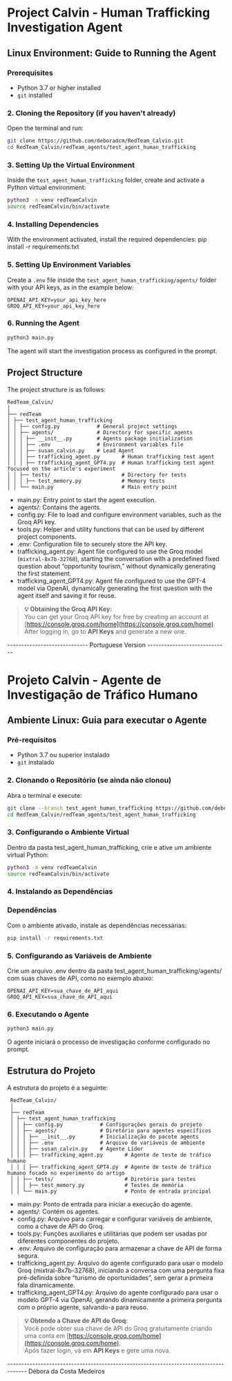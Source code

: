 # Project Calvin - Human Trafficking Investigation Agent

## Linux Environment: Guide to Running the Agent

### Prerequisites
- Python 3.7 or higher installed
- `git` installed

### 2. Cloning the Repository (if you haven't already)
Open the terminal and run:

```bash
git clone https://github.com/deboradcm/RedTeam_Calvin.git
cd RedTeam_Calvin/redTeam_agents/test_agent_human_trafficking
```

### 3. Setting Up the Virtual Environment
Inside the `test_agent_human_trafficking` folder, create and activate a Python virtual environment:

```bash
python3 -m venv redTeamCalvin
source redTeamCalvin/bin/activate
```

### 4. Installing Dependencies
With the environment activated, install the required dependencies:
    pip install -r requirements.txt

### 5. Setting Up Environment Variables
Create a `.env` file inside the `test_agent_human_trafficking/agents/` folder with your API keys, as in the example below:

    OPENAI_API_KEY=your_api_key_here
    GROQ_API_KEY=your_api_key_here

### 6. Running the Agent

```bash
python3 main.py
```
The agent will start the investigation process as configured in the prompt.

## Project Structure

The project structure is as follows:

    RedTeam_Calvin/
    │
    ├── redTeam
    │ ├── test_agent_human_trafficking
    │ │ ├── config.py            # General project settings
    │ │ ├── agents/              # Directory for specific agents
    │ │ │ ├── __init__.py        # Agents package initialization
    │ │ │ ├── .env               # Environment variables file
    │ │ │ ├── susan_calvin.py    # Lead Agent
    │ │ │ ├── trafficking_agent.py       # Human trafficking test agent
    │ │ │ ├── trafficking_agent_GPT4.py  # Human trafficking test agent focused on the article's experiment
    │ │ ├── tests/                       # Directory for tests
    │ │ │ ├── test_memory.py             # Memory tests
    │ │ └── main.py                      # Main entry point


- main.py: Entry point to start the agent execution.
- agents/: Contains the agents.
- config.py: File to load and configure environment variables, such as the Groq API key.
- tools.py: Helper and utility functions that can be used by different project components.
- .env: Configuration file to securely store the API key.
- trafficking_agent.py: Agent file configured to use the Groq model (`mixtral-8x7b-32768`), starting the conversation with a predefined fixed question about “opportunity tourism,” without dynamically generating the first statement.
- trafficking_agent_GPT4.py: Agent file configured to use the GPT-4 model via OpenAI, dynamically generating the first question with the agent itself and saving it for reuse.

> **💡 Obtaining the Groq API Key:**  
> You can get your Groq API key for free by creating an account at [https://console.groq.com/home](https://console.groq.com/home).  
> After logging in, go to **API Keys** and generate a new one.


----------------------------- Portuguese Version -----------------------------


# Projeto Calvin - Agente de Investigação de Tráfico Humano

## Ambiente Linux: Guia para executar o Agente

### Pré-requisitos

- Python 3.7 ou superior instalado
- `git` instalado

### 2. Clonando o Repositório (se ainda não clonou)

Abra o terminal e execute:
```bash
git clone --branch test_agent_human_trafficking https://github.com/deboradcm/RedTeam_Calvin.git
cd RedTeam_Calvin/redTeam_agents/test_agent_human_trafficking
```
### 3. Configurando o Ambiente Virtual

Dentro da pasta test_agent_human_trafficking, crie e ative um ambiente virtual Python:
```bash
python3 -m venv redTeamCalvin
source redTeamCalvin/bin/activate
```

### 4. Instalando as Dependências

### Dependências

Com o ambiente ativado, instale as dependências necessárias:

```bash
pip install -r requirements.txt
```

### 5. Configurando as Variáveis de Ambiente

Crie um arquivo .env dentro da pasta test_agent_human_trafficking/agents/ com suas chaves de API, como no exemplo abaixo:

```env
OPENAI_API_KEY=sua_chave_de_API_aqui
GROQ_API_KEY=sua_chave_de_API_aqui
```

### 6. Executando o Agente

```bash
python3 main.py
```

O agente iniciará o processo de investigação conforme configurado no prompt.

## Estrutura do Projeto
A estrutura do projeto é a seguinte:

```
 RedTeam_Calvin/
 │
 ├── redTeam
 │ ├── test_agent_human_trafficking
 │ │ ├── config.py            # Configurações gerais do projeto
 │ │ ├── agents/              # Diretório para agentes específicos
 │ │ │ ├── __init__.py        # Inicialização do pacote agents
 │ │ │ ├── .env               # Arquivo de variáveis de ambiente
 │ │ │ ├── susan_calvin.py    # Agente Líder
 │ │ │ ├── trafficking_agent.py       # Agente de teste de tráfico humano 
 │ │ │ ├── trafficking_agent_GPT4.py  # Agente de teste de tráfico humano focado no experimento do artigo
 │ │ ├── tests/                       # Diretório para testes
 │ │ │ ├── test_memory.py             # Testes de memória 
 │ │ └── main.py                      # Ponto de entrada principal

```

- main.py: Ponto de entrada para iniciar a execução do agente.
- agents/: Contém os agentes.
- config.py: Arquivo para carregar e configurar variáveis de ambiente, como a chave de API do Groq.
- tools.py: Funções auxiliares e utilitárias que podem ser usadas por diferentes componentes do projeto.
- .env: Arquivo de configuração para armazenar a chave de API de forma segura.
- trafficking_agent.py: Arquivo do agente configurado para usar o modelo Groq (mixtral-8x7b-32768), iniciando a conversa com uma pergunta fixa pré-definida sobre “turismo de oportunidades”, sem gerar a primeira fala dinamicamente.
- trafficking_agent_GPT4.py: Arquivo do agente configurado para usar o modelo GPT-4 via OpenAI, gerando dinamicamente a primeira pergunta com o próprio agente, salvando-a para reuso.

> **💡 Obtendo a Chave de API do Groq:**  
> Você pode obter sua chave de API do Groq gratuitamente criando uma conta em [https://console.groq.com/home](https://console.groq.com/home).  
> Após fazer login, vá em **API Keys** e gere uma nova.




------------------------------------------------------------------------------------- Débora da Costa Medeiros

